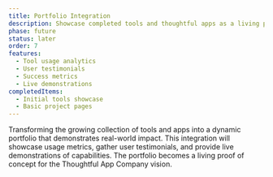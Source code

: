```yaml
---
title: Portfolio Integration
description: Showcase completed tools and thoughtful apps as a living portfolio of capabilities.
phase: future
status: later
order: 7
features:
  - Tool usage analytics
  - User testimonials
  - Success metrics
  - Live demonstrations
completedItems:
  - Initial tools showcase
  - Basic project pages
---
```


Transforming the growing collection of tools and apps into a dynamic portfolio that demonstrates real-world impact. This integration will showcase usage metrics, gather user testimonials, and provide live demonstrations of capabilities. The portfolio becomes a living proof of concept for the Thoughtful App Company vision.